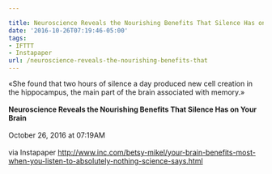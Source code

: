 ```yaml
---

title: Neuroscience Reveals the Nourishing Benefits That Silence Has on Your Brain
date: '2016-10-26T07:19:46-05:00'
tags:
- IFTTT
- Instapaper
url: /neuroscience-reveals-the-nourishing-benefits-that
---
```

«She found that two hours of silence a day produced new cell creation in the hippocampus, the main part of the brain associated with memory.»<br/><br/><b>Neuroscience Reveals the Nourishing Benefits That Silence Has on Your Brain</b><br/><br/>
October 26, 2016 at 07:19AM<br/><br/>
via Instapaper <a href="http://www.inc.com/betsy-mikel/your-brain-benefits-most-when-you-listen-to-absolutely-nothing-science-says.html" target="_blank">http://www.inc.com/betsy-mikel/your-brain-benefits-most-when-you-listen-to-absolutely-nothing-science-says.html</a>
